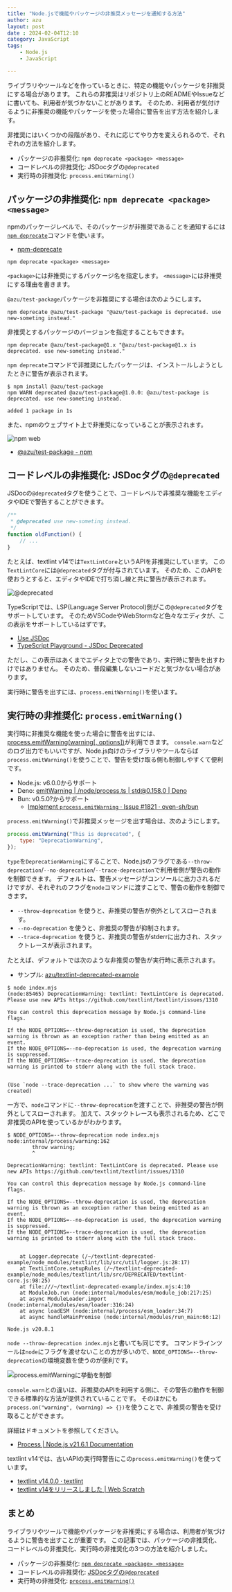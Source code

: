 ```yaml
---
title: "Node.jsで機能やパッケージの非推奨メッセージを通知する方法"
author: azu
layout: post
date : 2024-02-04T12:10
category: JavaScript
tags:
    - Node.js
    - JavaScript

---
```


ライブラリやツールなどを作っているときに、特定の機能やパッケージを非推奨にする場合があります。
これらの非推奨はリポジトリ上のREADMEやIssueなどに書いても、利用者が気づかないことがあります。
そのため、利用者が気付けるように非推奨の機能やパッケージを使った場合に警告を出す方法を紹介します。

非推奨にはいくつかの段階があり、それに応じてやり方を変えられるので、それぞれの方法を紹介します。

- パッケージの非推奨化: `npm deprecate <package> <message>`
- コードレベルの非推奨化: JSDocタグの`@deprecated` 
- 実行時の非推奨化: `process.emitWarning()`

## パッケージの非推奨化: `npm deprecate <package> <message>`

npmのパッケージレベルで、そのパッケージが非推奨であることを通知するには[`npm deprecate`](https://docs.npmjs.com/cli/v8/commands/npm-deprecate)コマンドを使います。

- [npm-deprecate](https://docs.npmjs.com/cli/v8/commands/npm-deprecate)

```shell
npm deprecate <package> <message>
```

`<package>`には非推奨にするパッケージ名を指定します。
`<message>`には非推奨にする理由を書きます。

`@azu/test-package`パッケージを非推奨にする場合は次のようにします。

```shell
npm deprecate @azu/test-package "@azu/test-package is deprecated. use new-someting instead." 
```

非推奨とするパッケージのバージョンを指定することもできます。

```shell
npm deprecate @azu/test-package@1.x "@azu/test-package@1.x is deprecated. use new-someting instead." 
```

`npm deprecate`コマンドで非推奨にしたパッケージは、インストールしようとしたときに警告が表示されます。

```shell
$ npm install @azu/test-package
npm WARN deprecated @azu/test-package@1.0.0: @azu/test-package is deprecated. use new-someting instead.

added 1 package in 1s
```

また、npmのウェブサイト上で非推奨になっていることが表示されます。

![npm web](https://efcl.info/wp-content/uploads/2024/02/04-1707021499.png)

- [@azu/test-package - npm](https://www.npmjs.com/package/@azu/test-package)

## コードレベルの非推奨化: JSDocタグの`@deprecated`

JSDocの`@deprecated`タグを使うことで、コードレベルで非推奨な機能をエディタやIDEで警告することができます。

```js
/**
 * @deprecated use new-someting instead.
 */
function oldFunction() {
    // ...
}
```

たとえば、textlint v14では`TextLintCore`というAPIを非推奨にしています。
この`TextLintCore`には`@deprecated`タグが付与されています。
そのため、このAPIを使おうとすると、エディタやIDEで打ち消し線と共に警告が表示されます。

![@deprecated](https://efcl.info/wp-content/uploads/2024/02/04-1707021698.png)

TypeScriptでは、LSP(Language Server Protocol)側がこの`@deprecated`タグをサポートしています。
そのためVSCodeやWebStormなど色々なエディタが、この表示をサポートしているはずです。

- [Use JSDoc](https://jsdoc.app/tags-deprecated)
- [TypeScript Playground - JSDoc Deprecated](https://www.typescriptlang.org/play?#code/PTAEBYDoAZHMGR7BkIAMApAygEQPYGNB2DIfoZAGhlkCEGQaIYABAEwFMAHAJxuwEMAXGqwGQZBo9UHaGQJ0MgMYZABwyBrBgBQIUIF-4wAVKgVQZAMQyA-BkDqDIH0GQEAMgKblAf86AKdTRZsgJIZA-vKAKVzWAzBkAiDGUAWDIGUGQLEMpJYAcGKWECWDM9hAIIZqeiZWDioLS1hAWQYVQE0GLQkJAEsAOw4GADMWbBpQAEFsbEwAVwyASTSszFAAbwlQUDSWAFsaAC5QAGc2BnSAcwBuRtABmjTaBi7e-rTh5KbgACpl0BDGZnZOUEBjuUB4hkAohjFxyZoGQFWGQGKGQB+GQGuGQEmGKNtAeQZAAwYFO1Bl4FHumgAHl0AEStFgAGxowNAAB9QMCsjQwZDgSMAL7JWjYcEsJigEppXqgUr-BhVGpdIolcpscmYEYk850yD-AEjHygAAqAE86DRUNh+nQ2EhAHrpgArjQAWmrhAOsMgFuGQCLDEIrmJAEUMgHqGQDdDAJNI4YogOYAzxUAYC6mQBG1oBAhjIzkc8BIhxUgG0GQDJDFxEIAzaMAUiqmQBfimoEklpAA3bolWiAKwZfLhABUMgHGGK74DyedIccHglL-Qk0QAhDKrAGUMgAmGQCXDIAShkAzwwG6SAZoYbg9AKGKsEQtE24U4RFwgFGDQCMGqZABYRgC5Pf2JCRAA)

ただし、この表示はあくまでエディタ上での警告であり、実行時に警告を出すわけではありません。
そのため、普段編集しないコードだと気づかない場合があります。

実行時に警告を出すには、`process.emitWarning()`を使います。

## 実行時の非推奨化: `process.emitWarning()`

実行時に非推奨な機能を使った場合に警告を出すには、[process.emitWarning(warning[, options])](https://nodejs.org/api/process.html#processemitwarningwarning-options)が利用できます。
`console.warn`などのログ出力でもいいですが、Node.js向けのライブラリやツールならば`process.emitWarning()`を使うことで、警告を受け取る側も制御しやすくて便利です。

- Node.js: v6.0.0からサポート
- Deno: [emitWarning | /node/process.ts | std@0.158.0 | Deno](https://deno.land/std@0.158.0/node/process.ts?doc=&s=emitWarning)
- Bun: v0.5.0?からサポート
    - [Implement `process.emitWarning` · Issue #1821 · oven-sh/bun](https://github.com/oven-sh/bun/issues/1821)

`process.emitWarning()`で非推奨メッセージを出す場合は、次のようにします。

```js
process.emitWarning("This is deprecated", {
    type: "DeprecationWarning",
});
```

`type`を`DeprecationWarning`にすることで、Node.jsのフラグである`--throw-deprecation`/`--no-deprecation`/`--trace-deprecation`で利用者側が警告の動作を制御できます。
デフォルトは、警告メッセージがコンソールに出力されるだけですが、それぞれのフラグを`node`コマンドに渡すことで、警告の動作を制御できます。

- `--throw-deprecation` を使うと、非推奨の警告が例外としてスローされます。
- `--no-deprecation` を使うと、非推奨の警告が抑制されます。
- `--trace-deprecation` を使うと、非推奨の警告がstderrに出力され、スタックトレースが表示されます。

たとえば、デフォルトでは次のような非推奨の警告が実行時に表示されます。

- サンプル: [azu/textlint-deprecated-example](https://github.com/azu/textlint-deprecated-example)

```shell
$ node index.mjs
(node:85465) DeprecationWarning: textlint: TextLintCore is deprecated. Please use new APIs https://github.com/textlint/textlint/issues/1310

You can control this deprecation message by Node.js command-line flags.

If the NODE_OPTIONS=--throw-deprecation is used, the deprecation warning is thrown as an exception rather than being emitted as an event.
If the NODE_OPTIONS=--no-deprecation is used, the deprecation warning is suppressed.
If the NODE_OPTIONS=--trace-deprecation is used, the deprecation warning is printed to stderr along with the full stack trace.


(Use `node --trace-deprecation ...` to show where the warning was created)
```

一方で、`node`コマンドに`--throw-deprecation`を渡すことで、非推奨の警告が例外としてスローされます。
加えて、スタックトレースも表示されるため、どこで非推奨のAPIを使っているかがわかります。


```shell
$ NODE_OPTIONS=--throw-deprecation node index.mjs
node:internal/process/warning:162
        throw warning;
        ^

DeprecationWarning: textlint: TextLintCore is deprecated. Please use new APIs https://github.com/textlint/textlint/issues/1310

You can control this deprecation message by Node.js command-line flags.

If the NODE_OPTIONS=--throw-deprecation is used, the deprecation warning is thrown as an exception rather than being emitted as an event.
If the NODE_OPTIONS=--no-deprecation is used, the deprecation warning is suppressed.
If the NODE_OPTIONS=--trace-deprecation is used, the deprecation warning is printed to stderr along with the full stack trace.


    at Logger.deprecate (/~/textlint-deprecated-example/node_modules/textlint/lib/src/util/logger.js:28:17)
    at TextLintCore.setupRules (/~/textlint-deprecated-example/node_modules/textlint/lib/src/DEPRECATED/textlint-core.js:98:25)
    at file:///~/textlint-deprecated-example/index.mjs:4:10
    at ModuleJob.run (node:internal/modules/esm/module_job:217:25)
    at async ModuleLoader.import (node:internal/modules/esm/loader:316:24)
    at async loadESM (node:internal/process/esm_loader:34:7)
    at async handleMainPromise (node:internal/modules/run_main:66:12)

Node.js v20.8.1
```

`node --throw-deprecation index.mjs`と書いても同じです。
コマンドラインツールは`node`にフラグを渡せないことの方が多いので、`NODE_OPTIONS=--throw-deprecation`の環境変数を使うのが便利です。

![process.emitWarningに挙動を制御](https://efcl.info/wp-content/uploads/2024/02/04-1707022460.png)

`console.warn`との違いは、非推奨のAPIを利用する側に、その警告の動作を制御できる標準的な方法が提供されていることです。
そのほかにも`process.on("warning", (warning) => {})`を使うことで、非推奨の警告を受け取ることができます。

詳細はドキュメントを参照してください。

- [Process | Node.js v21.6.1 Documentation](https://nodejs.org/api/process.html#processemitwarningwarning-options)

textlint v14では、古いAPIの実行時警告にこの`process.emitWarning()`を使っています。

- [textlint v14.0.0 · textlint](https://textlint.github.io/blog/2024/02/03/textlint-14#add-deprecation-warning-to-old-apis)
- [textlint v14をリリースしました | Web Scratch](https://efcl.info/2024/02/04/textlint-v14/)

## まとめ

ライブラリやツールで機能やパッケージを非推奨にする場合は、利用者が気づけるように警告を出すことが重要です。
この記事では、パッケージの非推奨化、コードレベルの非推奨化、実行時の非推奨化の3つの方法を紹介しました。

- パッケージの非推奨化: [`npm deprecate <package> <message>`](https://docs.npmjs.com/cli/v8/commands/npm-deprecate)
- コードレベルの非推奨化: [JSDocタグの`@deprecated`](https://jsdoc.app/tags-deprecated)
- 実行時の非推奨化: [`process.emitWarning()`](https://nodejs.org/api/process.html#processemitwarningwarning-options)